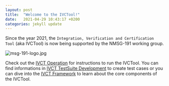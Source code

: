 ```yaml
---
layout: post
title:  "Welcome to the IVCTool!"
date:   2021-04-29 10:43:17 +0200
categories: jekyll update
---
```


Since the year 2021, the `Integration, Verification and Certification Tool` (aka IVCTool) is now being supported by the NMSG-191 working group.

![msg-191-logo.jpg](/ivctool.github.io/images/msg-191-logo.jpg)

Check out the [IVCT Operation][ivct-operation] for instructions to run the IVCTool. You can find informations in [IVCT TestSuite Development][ivct-tutorial] to create test cases or you can dive into the [IVCT Framework][ivct-framework] to learn about the core components of the IVCTool.


[ivct-operation]: https://github.com/IVCTool/IVCT_Operation
[ivct-tutorial]: https://github.com/IVCTool/IVCT_TestSuiteDevelopment
[ivct-framework]: https://github.com/IVCTool/IVCT_Framework
